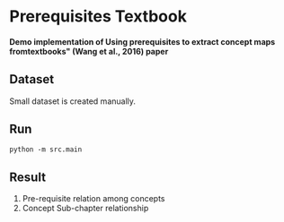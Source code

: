 # Prerequisites Textbook

#### Demo implementation of Using prerequisites to extract concept maps fromtextbooks" (Wang et al., 2016) paper


## Dataset
Small dataset is created manually.

## Run
` python -m src.main `

## Result
1. Pre-requisite relation among concepts
2. Concept Sub-chapter relationship